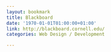 ```yaml
---
layout: bookmark
title: Blackboard
date: '1970-01-01T01:00:00+01:00'
link: http://blackboard.cornell.edu/
categories: Web Design / Development

---
```

